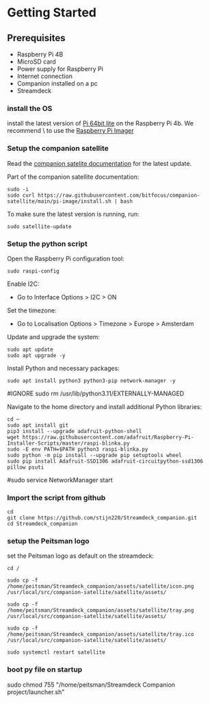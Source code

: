 # Getting Started

## Prerequisites
- Raspberry Pi 4B
- MicroSD card
- Power supply for Raspberry Pi
- Internet connection
- Companion installed on a pc
- Streamdeck

### install the OS
install the latest version of [Pi 64bit lite](https://downloads.raspberrypi.com/raspios_lite_arm64/images/raspios_lite_arm64-2024-03-15/2024-03-15-raspios-bookworm-arm64-lite.img.xz) on the Raspberry Pi 4b. We recommend
\ to use the [Raspberry Pi Imager](https://downloads.raspberrypi.org/imager/imager_latest.exe)


### Setup the companion satellite

Read the [companion satelite documentation](https://github.com/bitfocus/companion-satellite/blob/main/README.md) for the latest update.


Part of the companion satellite documentation:

```
sudo -i
sudo curl https://raw.githubusercontent.com/bitfocus/companion-satellite/main/pi-image/install.sh | bash
```

To make sure the latest version is running, run:
```
sudo satellite-update
```


### Setup the python script

Open the Raspberry Pi configuration tool:

```
sudo raspi-config
```

Enable I2C:
- Go to Interface Options > I2C > ON

Set the timezone:
- Go to Localisation Options > Timezone > Europe > Amsterdam


Update and upgrade the system:
```
sudo apt update
sudo apt upgrade -y
```

Install Python and necessary packages:
```
sudo apt install python3 python3-pip network-manager -y
```

#IGNORE sudo rm /usr/lib/python3.11/EXTERNALLY-MANAGED

Navigate to the home directory and install additional Python libraries:
```
cd ~
sudo apt install git
pip3 install --upgrade adafruit-python-shell
wget https://raw.githubusercontent.com/adafruit/Raspberry-Pi-Installer-Scripts/master/raspi-blinka.py
sudo -E env PATH=$PATH python3 raspi-blinka.py
sudo python -m pip install --upgrade pip setuptools wheel
sudo pip install Adafruit-SSD1306 adafruit-circuitpython-ssd1306 pillow psuti
```

#sudo service NetworkManager start

### Import the script from github
```
cd
git clone https://github.com/stijn220/Streamdeck_companion.git
cd Streamdeck_companion
```

### setup the Peitsman logo
set the Peitsman logo as default on the streamdeck:
```
cd /

sudo cp -f /home/peitsman/Streamdeck_companion/assets/satellite/icon.png /usr/local/src/companion-satellite/satellite/assets/

sudo cp -f /home/peitsman/Streamdeck_companion/assets/satellite/tray.png /usr/local/src/companion-satellite/satellite/assets/

sudo cp -f /home/peitsman/Streamdeck_companion/assets/satellite/tray.ico /usr/local/src/companion-satellite/satellite/assets/

sudo systemctl restart satellite
```

### boot py file on startup
sudo chmod 755 "/home/peitsman/Streamdeck Companion project/launcher.sh"